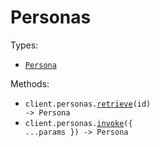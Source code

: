 # Personas

Types:

- <code><a href="./src/resources/personas.ts">Persona</a></code>

Methods:

- <code title="get /persona/{id}">client.personas.<a href="./src/resources/personas.ts">retrieve</a>(id) -> Persona</code>
- <code title="post /persona">client.personas.<a href="./src/resources/personas.ts">invoke</a>({ ...params }) -> Persona</code>
